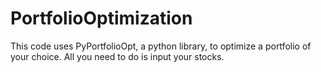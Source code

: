 # PortfolioOptimization
This code uses PyPortfolioOpt, a python library, to optimize a portfolio of your choice. All you need to do is input your stocks.
